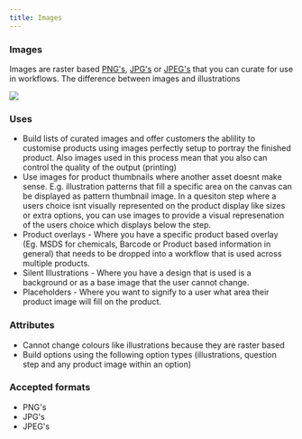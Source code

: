 ```yaml
---
title: Images
---
```


### Images

Images are raster based [PNG's](https://en.wikipedia.org/wiki/PNG), [JPG's](https://en.wikipedia.org/wiki/JPEG) or [JPEG's](https://en.wikipedia.org/wiki/JPEG) that you can curate for use in workflows. The difference between images and illustrations

![](https://help.spiff.com.au/user/pages/04.Spiff-Concepts/06.Asset-Library/04.images/thumbnail.png)

### Uses 
- Build lists of curated images and offer customers the ablility to customise products using images perfectly setup to portray the finished product. Also images used in this process mean that you also can control the quality of the output (printing)
- Use images for product thumbnails where another asset doesnt make sense. E.g. illustration patterns that fill a specific area on the canvas can be displayed as pattern thumbnail image. In a quesiton step where a users choice isnt visually represented on the product display like sizes or extra options, you can use images to provide a visual represenation of the users choice which displays below the step. 
- Product overlays - Where you have a specific product based overlay (Eg. MSDS for chemicals, Barcode or Product based information in general) that needs to be dropped into a workflow that is used across multiple products.
- Silent Illustrations - Where you have a design that is used is a background or as a base image that the user cannot change. 
- Placeholders - Where you want to signify to a user what area their product image will fill on the product. 

### Attributes
- Cannot change colours like illustrations because they are raster based
- Build options using the following option types (illustrations, question step and any product image within an option) 

### Accepted formats 
- PNG's 
- JPG's
- JPEG's 

